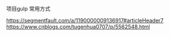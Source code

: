 项目gulp 常用方式

https://segmentfault.com/a/1190000009136917#articleHeader7
https://www.cnblogs.com/tugenhua0707/p/5562548.html